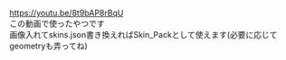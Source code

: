 https://youtu.be/8t9bAP8rBqU  
この動画で使ったやつです  
画像入れてskins.json書き換えればSkin_Packとして使えます(必要に応じてgeometryも弄ってね)
